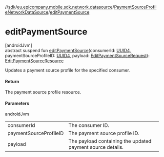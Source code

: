 //[sdk](../../../index.md)/[eu.epicompany.mobile.sdk.network.datasource](../index.md)/[PaymentSourceProfileNetworkDataSource](index.md)/[editPaymentSource](edit-payment-source.md)

# editPaymentSource

[androidJvm]\
abstract suspend fun [editPaymentSource](edit-payment-source.md)(consumerId: [UUID4](../../eu.epicompany.mobile.android.datatypes/index.md#229649042%2FClasslikes%2F462465411), paymentSourceProfileID: [UUID4](../../eu.epicompany.mobile.android.datatypes/index.md#229649042%2FClasslikes%2F462465411), payload: [EditPaymentSourceRequest](../../eu.epicompany.mobile.sdk.network.model.proxy/-edit-payment-source-request/index.md)): [EditPaymentSourceResource](../../eu.epicompany.mobile.sdk.network.model.proxy/-edit-payment-source-resource/index.md)

Updates a payment source profile for the specified consumer.

#### Return

The payment source profile resource.

#### Parameters

androidJvm

| | |
|---|---|
| consumerId | The consumer ID. |
| paymentSourceProfileID | The payment source profile ID. |
| payload | The payload containing the updated payment source details. |
